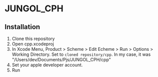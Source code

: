 # JUNGOL_CPH

## Installation

1. Clone this repository
2. Open cpp.xcodeproj
3. In Xcode Menu, Product > Scheme > Edit Echeme > Run > Options > Working Directory. Set to `cloned repository/cpp`.
   In my case, it was "/Users/dev/Documents/Pjs/JUNGOL_CPH/cpp"
4. Set your apple developer account.
5. Run

